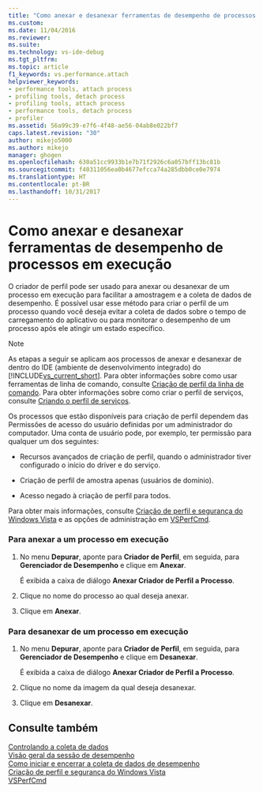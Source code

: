 ```yaml
---
title: "Como anexar e desanexar ferramentas de desempenho de processos em execução | Microsoft Docs"
ms.custom: 
ms.date: 11/04/2016
ms.reviewer: 
ms.suite: 
ms.technology: vs-ide-debug
ms.tgt_pltfrm: 
ms.topic: article
f1_keywords: vs.performance.attach
helpviewer_keywords:
- performance tools, attach process
- profiling tools, detach process
- profiling tools, attach process
- performance tools, detach process
- profiler
ms.assetid: 56a99c39-e7f6-4f48-ae56-04ab8e022bf7
caps.latest.revision: "30"
author: mikejo5000
ms.author: mikejo
manager: ghogen
ms.openlocfilehash: 630a51cc9933b1e7b71f2926c6a057bff13bc81b
ms.sourcegitcommit: f40311056ea0b4677efcca74a285dbb0ce0e7974
ms.translationtype: HT
ms.contentlocale: pt-BR
ms.lasthandoff: 10/31/2017
---
```

# <a name="how-to-attach-and-detach-performance-tools-to-running-processes"></a>Como anexar e desanexar ferramentas de desempenho de processos em execução
O criador de perfil pode ser usado para anexar ou desanexar de um processo em execução para facilitar a amostragem e a coleta de dados de desempenho. É possível usar esse método para criar o perfil de um processo quando você deseja evitar a coleta de dados sobre o tempo de carregamento do aplicativo ou para monitorar o desempenho de um processo após ele atingir um estado específico.  
  
> [!NOTE]
>  As etapas a seguir se aplicam aos processos de anexar e desanexar de dentro do IDE (ambiente de desenvolvimento integrado) do [!INCLUDE[vs_current_short](../code-quality/includes/vs_current_short_md.md)]. Para obter informações sobre como usar ferramentas de linha de comando, consulte [Criação de perfil da linha de comando](../profiling/using-the-profiling-tools-from-the-command-line.md). Para obter informações sobre como criar o perfil de serviços, consulte [Criando o perfil de serviços](../profiling/command-line-profiling-of-services.md).  
  
 Os processos que estão disponíveis para criação de perfil dependem das Permissões de acesso do usuário definidas por um administrador do computador. Uma conta de usuário pode, por exemplo, ter permissão para qualquer um dos seguintes:  
  
-   Recursos avançados de criação de perfil, quando o administrador tiver configurado o início do driver e do serviço.  
  
-   Criação de perfil de amostra apenas (usuários de domínio).  
  
-   Acesso negado à criação de perfil para todos.  
  
 Para obter mais informações, consulte [Criação de perfil e segurança do Windows Vista](../profiling/profiling-and-windows-vista-security.md) e as opções de administração em [VSPerfCmd](../profiling/vsperfcmd.md).  
  
### <a name="to-attach-to-a-running-process"></a>Para anexar a um processo em execução  
  
1.  No menu **Depurar**, aponte para **Criador de Perfil**, em seguida, para **Gerenciador de Desempenho** e clique em **Anexar**.    
  
     É exibida a caixa de diálogo **Anexar Criador de Perfil a Processo**.  
  
2.  Clique no nome do processo ao qual deseja anexar.  
  
3.  Clique em **Anexar**.  
  
### <a name="to-detach-from-a-running-process"></a>Para desanexar de um processo em execução  
  
1.  No menu **Depurar**, aponte para **Criador de Perfil**, em seguida, para **Gerenciador de Desempenho** e clique em **Desanexar**. 
  
     É exibida a caixa de diálogo **Anexar Criador de Perfil a Processo**.  
  
2.  Clique no nome da imagem da qual deseja desanexar.  
  
3.  Clique em **Desanexar**.  
  
## <a name="see-also"></a>Consulte também  
 [Controlando a coleta de dados](../profiling/controlling-data-collection.md)   
 [Visão geral da sessão de desempenho](../profiling/performance-session-overview.md)   
 [Como iniciar e encerrar a coleta de dados de desempenho](../profiling/how-to-start-and-end-performance-data-collection.md)   
 [Criação de perfil e segurança do Windows Vista](../profiling/profiling-and-windows-vista-security.md)   
 [VSPerfCmd](../profiling/vsperfcmd.md)